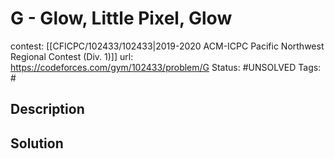 # G - Glow, Little Pixel, Glow

contest: [[CFICPC/102433/102433|2019-2020 ACM-ICPC Pacific Northwest Regional Contest (Div. 1)]]
url: https://codeforces.com/gym/102433/problem/G
Status: #UNSOLVED
Tags: #

## Description

## Solution

